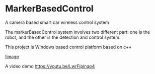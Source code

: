 # MarkerBasedControl
A camera based smart car wireless control system

The markerBasedControl system involves two different part: one is the robot, and the other is the detection and control system.

This project is Windows based control platform based on c++

[!image](https://github.com/JasonZhangHkust/MarkerBasedControl/blob/master/MarkerBasedControl/TrackingRobot.mp4_20170408_135134.gif)

A video demo https://youtu.be/LwrFipinqo4

